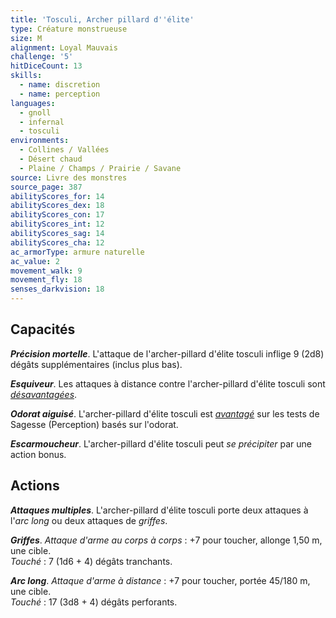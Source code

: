 ```yaml
---
title: 'Tosculi, Archer pillard d''élite'
type: Créature monstrueuse
size: M
alignment: Loyal Mauvais
challenge: '5'
hitDiceCount: 13
skills:
  - name: discretion
  - name: perception
languages:
  - gnoll
  - infernal
  - tosculi
environments:
  - Collines / Vallées
  - Désert chaud
  - Plaine / Champs / Prairie / Savane
source: Livre des monstres
source_page: 387
abilityScores_for: 14
abilityScores_dex: 18
abilityScores_con: 17
abilityScores_int: 12
abilityScores_sag: 14
abilityScores_cha: 12
ac_armorType: armure naturelle
ac_value: 2
movement_walk: 9
movement_fly: 18
senses_darkvision: 18
---
```

## Capacités
_**Précision mortelle**_. L'attaque de l'archer-pillard d'élite tosculi inflige 9 (2d8) dégâts supplémentaires (inclus plus bas).

_**Esquiveur**_. Les attaques à distance contre l'archer-pillard d'élite tosculi sont [_désavantagées_](/utiliser-les-caracteristiques/#avantage-et-desavantage).

_**Odorat aiguisé**_. L'archer-pillard d'élite tosculi est [_avantagé_](/utiliser-les-caracteristiques/#avantage-et-desavantage) sur les tests de Sagesse (Perception) basés sur l'odorat.

_**Escarmoucheur**_. L'archer-pillard d'élite tosculi peut _se précipiter_ par une action bonus.

## Actions
_**Attaques multiples**_. L'archer-pillard d'élite tosculi porte deux attaques à l'_arc long_ ou deux attaques de _griffes_.

_**Griffes**_. _Attaque d'arme au corps à corps_ : +7 pour toucher, allonge 1,50 m, une cible.  
_Touché_ : 7 (1d6 + 4) dégâts tranchants.

_**Arc long**_. _Attaque d'arme à distance_ : +7 pour toucher, portée 45/180 m, une cible.  
_Touché_ : 17 (3d8 + 4) dégâts perforants.
